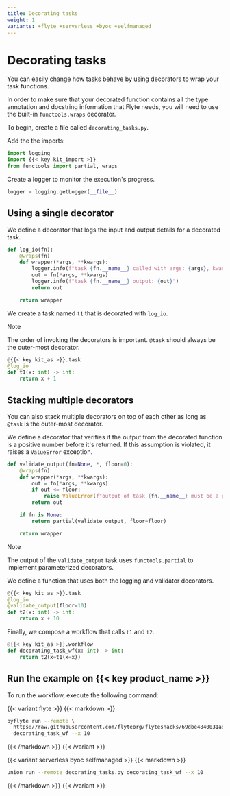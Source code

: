 ```yaml
---
title: Decorating tasks
weight: 1
variants: +flyte +serverless +byoc +selfmanaged
---
```


# Decorating tasks

You can easily change how tasks behave by using decorators to wrap your task functions.

In order to make sure that your decorated function contains all the type annotation and docstring
information that Flyte needs, you will need to use the built-in `functools.wraps` decorator.

To begin, create a file called `decorating_tasks.py`.

Add the the imports:

```python
import logging
import {{< key kit_import >}}
from functools import partial, wraps
```

Create a logger to monitor the execution's progress.

```python
logger = logging.getLogger(__file__)
```

## Using a single decorator

We define a decorator that logs the input and output details for a decorated task.

```python
def log_io(fn):
    @wraps(fn)
    def wrapper(*args, **kwargs):
        logger.info(f"task {fn.__name__} called with args: {args}, kwargs: {kwargs}")
        out = fn(*args, **kwargs)
        logger.info(f"task {fn.__name__} output: {out}")
        return out

    return wrapper
```

We create a task named `t1` that is decorated with `log_io`.

> [!NOTE]
> The order of invoking the decorators is important. `@task` should always be the outer-most decorator.

```python
@{{< key kit_as >}}.task
@log_io
def t1(x: int) -> int:
    return x + 1
```

## Stacking multiple decorators

You can also stack multiple decorators on top of each other as long as `@task` is the outer-most decorator.

We define a decorator that verifies if the output from the decorated function is a positive number before it's returned.
If this assumption is violated, it raises a `ValueError` exception.

```python
def validate_output(fn=None, *, floor=0):
    @wraps(fn)
    def wrapper(*args, **kwargs):
        out = fn(*args, **kwargs)
        if out <= floor:
            raise ValueError(f"output of task {fn.__name__} must be a positive number, found {out}")
        return out

    if fn is None:
        return partial(validate_output, floor=floor)

    return wrapper
```

> [!NOTE]
> The output of the `validate_output` task uses `functools.partial` to implement parameterized decorators.

We define a function that uses both the logging and validator decorators.

```python
@{{< key kit_as >}}.task
@log_io
@validate_output(floor=10)
def t2(x: int) -> int:
    return x + 10
```

Finally, we compose a workflow that calls `t1` and `t2`.

```python
@{{< key kit_as >}}.workflow
def decorating_task_wf(x: int) -> int:
    return t2(x=t1(x=x))
```

## Run the example on {{< key product_name >}}

To run the workflow, execute the following command:

{{< variant flyte >}}
{{< markdown >}}
```bash
pyflyte run --remote \
  https://raw.githubusercontent.com/flyteorg/flytesnacks/69dbe4840031a85d79d9ded25f80397c6834752d/examples/advanced_composition/advanced_composition/decorating_tasks.py \
  decorating_task_wf --x 10
```
{{< /markdown >}}
{{< /variant >}}

{{< variant serverless byoc selfmanaged >}}
{{< markdown >}}
```bash
union run --remote decorating_tasks.py decorating_task_wf --x 10
```
{{< /markdown >}}
{{< /variant >}}
